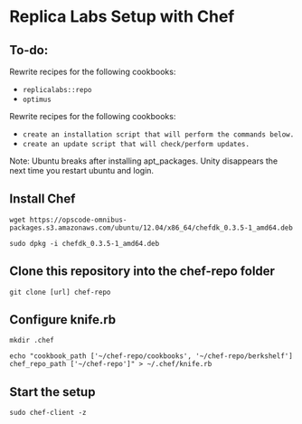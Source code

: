 # Replica Labs Setup with Chef #

## To-do: ##
Rewrite recipes for the following cookbooks:

*  `replicalabs::repo`
*  `optimus`

Rewrite recipes for the following cookbooks:

*  `create an installation script that will perform the commands below.`
*  `create an update script that will check/perform updates.`

Note: Ubuntu breaks after installing apt_packages. Unity disappears the next time you restart ubuntu and login.  

## Install Chef ##
```
wget https://opscode-omnibus-packages.s3.amazonaws.com/ubuntu/12.04/x86_64/chefdk_0.3.5-1_amd64.deb
```
```
sudo dpkg -i chefdk_0.3.5-1_amd64.deb
```

## Clone this repository into the chef-repo folder ##
```
git clone [url] chef-repo
```

## Configure knife.rb ##
```
mkdir .chef
```
```
echo "cookbook_path ['~/chef-repo/cookbooks', '~/chef-repo/berkshelf']
chef_repo_path ['~/chef-repo']" > ~/.chef/knife.rb
```

## Start the setup ##
```
sudo chef-client -z
```
